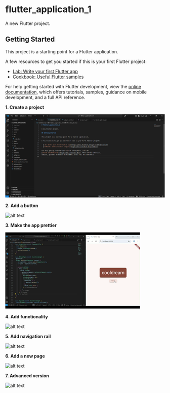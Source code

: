 # flutter_application_1

A new Flutter project.

## Getting Started

This project is a starting point for a Flutter application.

A few resources to get you started if this is your first Flutter project:

- [Lab: Write your first Flutter app](https://docs.flutter.dev/get-started/codelab)
- [Cookbook: Useful Flutter samples](https://docs.flutter.dev/cookbook)

For help getting started with Flutter development, view the
[online documentation](https://docs.flutter.dev/), which offers tutorials,
samples, guidance on mobile development, and a full API reference.

**1. Create a project**

![alt text](<img/create a project.png>)

**2. Add a button**

![alt text](<img/add a button.gif>)

**3. Make the app prettier**

![alt text](<img/make the app prettier.gif>)

**4. Add functionality**

![alt text](<img/add functionality.gif>)

**5. Add navigation rail**

![alt text](<img/add navigation rail.gif>)

**6. Add a new page**

![alt text](<img/add a new page.gif>)

**7. Advanced version**

![alt text](<img/advanced version.gif>)